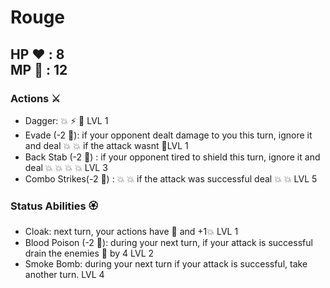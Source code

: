 # Rouge
HP :heart: : 8<br>
MP :large_blue_diamond: : 12
-----------------------------------------
### Actions :crossed_swords:
- Dagger: :boom: :zap: :no_entry_sign:  LVL 1
- Evade (-2 :large_blue_diamond:): if your opponent dealt damage to you this turn, ignore it and deal :boom: :boom: if the attack wasnt :dart:LVL 1
- Back Stab (-2 :large_blue_diamond:) : if your opponent tired to shield this turn, ignore it and deal :boom: :boom: :boom: :boom: LVL 3
- Combo Strikes(-2 :large_blue_diamond:) : :boom: :boom: if the attack was successful deal :boom: :boom: LVL 5

### Status Abilities :rosette:
- Cloak: next turn, your actions have :dart:  and +1:boom: LVL 1
- Blood Poison (-2 :large_blue_diamond:): during your next turn, if your attack is successful drain the enemies :large_blue_diamond: by 4 LVL 2
- Smoke Bomb: during your next turn if your attack is successful, take another turn. LVL 4
